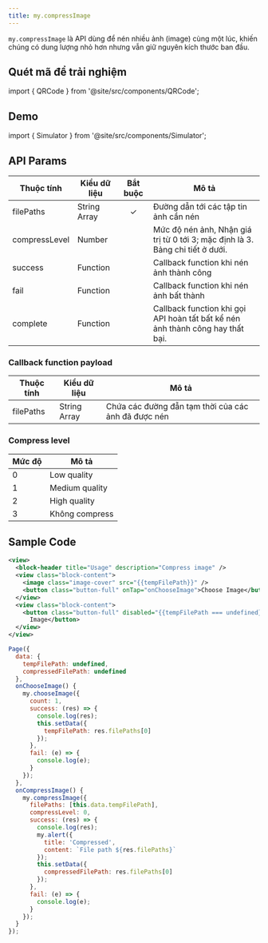 ```yaml
---
title: my.compressImage
---
```


`my.compressImage` là API dùng để nén nhiều ảnh (image) cùng một lúc, khiến chúng có dung lượng nhỏ hơn nhưng vẫn giữ nguyên kích thước ban đầu.

## Quét mã để trải nghiệm

import { QRCode } from '@site/src/components/QRCode';

<QRCode page="pages/api/compress-image/index" />

## Demo

import { Simulator } from '@site/src/components/Simulator';

<Simulator page="pages/api/compress-image/index" />

## API Params

| Thuộc tính    | Kiểu dữ liệu | Bắt buộc | Mô tả                                                                          |
| ------------- | ------------ | :------: | ------------------------------------------------------------------------------ |
| filePaths     | String Array |    ✓     | Đường dẫn tới các tập tin ảnh cần nén                                          |
| compressLevel | Number       |          | Mức độ nén ảnh, Nhận giá trị từ 0 tới 3; mặc định là 3. Bảng chi tiết ở dưới.  |
| success       | Function     |          | Callback function khi nén ảnh thành công                                       |
| fail          | Function     |          | Callback function khi nén ảnh bất thành                                        |
| complete      | Function     |          | Callback function khi gọi API hoàn tất bất kể nén ảnh thành công hay thất bại. |

### Callback function payload

| Thuộc tính | Kiểu dữ liệu | Mô tả                                               |
| ---------- | ------------ | --------------------------------------------------- |
| filePaths  | String Array | Chứa các đường đẫn tạm thời của các ảnh đã được nén |

### Compress level

| Mức độ | Mô tả          |
| ------ | -------------- |
| 0      | Low quality    |
| 1      | Medium quality |
| 2      | High quality   |
| 3      | Không compress |

## Sample Code

```xml
<view>
  <block-header title="Usage" description="Compress image" />
  <view class="block-content">
    <image class="image-cover" src="{{tempFilePath}}" />
    <button class="button-full" onTap="onChooseImage">Choose Image</button>
  </view>
  <view class="block-content">
    <button class="button-full" disabled="{{tempFilePath === undefined}}" onTap="onCompressImage">Compress
      Image</button>
  </view>
</view>
```

```js
Page({
  data: {
    tempFilePath: undefined,
    compressedFilePath: undefined
  },
  onChooseImage() {
    my.chooseImage({
      count: 1,
      success: (res) => {
        console.log(res);
        this.setData({
          tempFilePath: res.filePaths[0]
        });
      },
      fail: (e) => {
        console.log(e);
      }
    });
  },
  onCompressImage() {
    my.compressImage({
      filePaths: [this.data.tempFilePath],
      compressLevel: 0,
      success: (res) => {
        console.log(res);
        my.alert({
          title: 'Compressed',
          content: `File path ${res.filePaths}`
        });
        this.setData({
          compressedFilePath: res.filePaths[0]
        });
      },
      fail: (e) => {
        console.log(e);
      }
    });
  }
});
```
